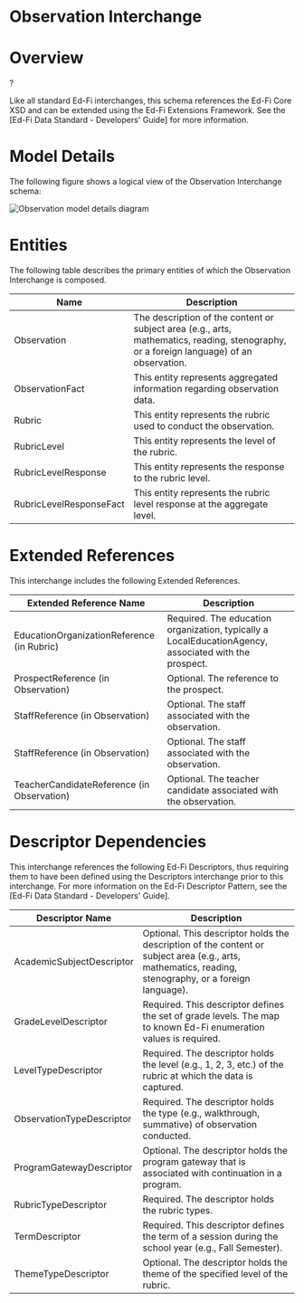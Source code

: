 # Observation Interchange

# Overview

?



Like all standard Ed-Fi interchanges, this schema references the Ed-Fi Core XSD and can be extended using the Ed-Fi Extensions Framework. See the [Ed-Fi Data Standard - Developers' Guide] for more information.



# Model Details

The following figure shows a logical view of the Observation Interchange schema:  

![Observation model details diagram](img/InterchangeObservation-interchange-brief.png)


# Entities

The following table describes the primary entities of which the Observation Interchange is composed.  

| Name | Description |
|----------|-----------------|
| Observation | The description of the content or subject area (e.g., arts, mathematics, reading, stenography, or a foreign language) of an observation. |
| ObservationFact | This entity represents aggregated information regarding observation data. |
| Rubric | This entity represents the rubric used to conduct the observation. |
| RubricLevel | This entity represents the level of the rubric. |
| RubricLevelResponse | This entity represents the response to the rubric level. |
| RubricLevelResponseFact | This entity represents the rubric level response at the aggregate level. |



# Extended References


This interchange includes the following Extended References.  

| Extended Reference Name | Description |
|-----------------------------|-----------------|
| EducationOrganizationReference (in Rubric) | Required.  The education organization, typically a LocalEducationAgency, associated with the prospect. |
| ProspectReference (in Observation) | Optional.  The reference to the prospect. |
| StaffReference (in Observation) | Optional.  The staff associated with the observation. |
| StaffReference (in Observation) | Optional.  The staff associated with the observation. |
| TeacherCandidateReference (in Observation) | Optional.  The teacher candidate associated with the observation. |



# Descriptor Dependencies

This interchange references the following Ed-Fi Descriptors, thus requiring them to have been defined using the Descriptors interchange prior to this interchange. For more information on the Ed-Fi Descriptor Pattern, see the [Ed-Fi Data Standard - Developers' Guide].  

| Descriptor Name | Description |
|---------------------|-----------------|
| AcademicSubjectDescriptor | Optional.  This descriptor holds the description of the content or subject area (e.g., arts, mathematics, reading, stenography, or a foreign language). |
| GradeLevelDescriptor | Required.  This descriptor defines the set of grade levels. The map to known Ed-Fi enumeration values is required. |
| LevelTypeDescriptor | Required.  The descriptor holds the level (e.g., 1, 2, 3, etc.) of the rubric at which the data is captured. |
| ObservationTypeDescriptor | Required.  The descriptor holds the type (e.g., walkthrough, summative) of observation conducted. |
| ProgramGatewayDescriptor | Optional.  The descriptor holds the program gateway that is associated with continuation in a program. |
| RubricTypeDescriptor | Required.  The descriptor holds the rubric types. |
| TermDescriptor | Required.  This descriptor defines the term of a session during the school year (e.g., Fall Semester). |
| ThemeTypeDescriptor | Optional.  The descriptor holds the theme of the specified level of the rubric. |


